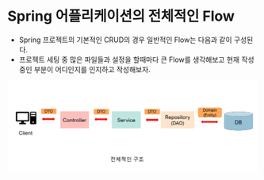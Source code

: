 # Spring 어플리케이션의 전체적인 Flow
 - Spring 프로젝트의 기본적인 CRUD의 경우 일반적인 Flow는 다음과 같이 구성된다.
 - 프로젝트 세팅 중 많은 파일들과 설정을 할때마다 큰 Flow를 생각해보고 현재 작성 중인 부분이 어디인지를 인지하고 작성해보자.

![Spring Application Flow](./img/spring%20flow.png)
